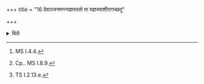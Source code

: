 +++
title = "16 देवाञ्जनमगन्यज्ञस्ततो मा यज्ञस्याशीरागच्छतु"

+++

<details><summary>थिते</summary>

16. Then having offered six libations of ghee with devān janam agamad yajñaḥ...[^1] one should sweep out the path (the place) or erase the footprints[^2] with idaṁ viṣṇur vicakrame...[^3]  


[^1]: MS I.4.4.  

[^2]: Cp.. MS I.8.9.  

[^3]: TS I.2.13.e.
</details>

